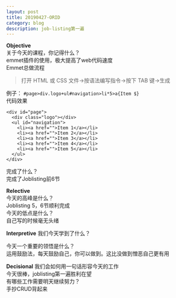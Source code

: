 ```yaml
---
layout: post
title: 20190427-ORID
category: blog
description: job-listing第一遍  
---
```


**Objective**   
关于今天的课程，你记得什么？   
emmet插件的使用，极大提高了web代码速度     
Emmet总做流程  
>打开 HTML 或 CSS 文件->按语法编写指令->按下 TAB 键->生成  



例子：
`#page>div.logo+ul#navigation>li*5>a{Item $}`  
代码效果   

```
<div id="page">
  <div class="logo"></div>
  <ul id="navigation">
    <li><a href="">Item 1</a></li>
    <li><a href="">Item 2</a></li>
    <li><a href="">Item 3</a></li>
    <li><a href="">Item 4</a></li>
    <li><a href="">Item 5</a></li>
  </ul>
</div>
```



完成了什么？   
完成了Joblisting前6节     

**Relective**   
今天的高峰是什么？  
Joblisting 5，6节顺利完成          
今天的低点是什么？   
自己写的时候毫无头绪            

**Interpretive**
我们今天学到了什么？  
 
        
今天一个重要的领悟是什么？  
运用鼓励法，每天鼓励自己，你可以做到。这比没做到憎恶自己更有用          

**Decisional** 
我们会如何用一句话形容今天的工作   
今天很棒，joblisting第一遍胜利在望      
有哪些工作需要明天继续努力？  
手抄CRUD背起来          


